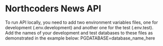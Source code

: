 # Northcoders News API

To run API locally, you need to add two environment variables files, one for development (.env.development) and another one for the test (.env.test).
Add the names of your development and test databases to these files as demonstrated in the example below:
PGDATABASE=database_name_here
